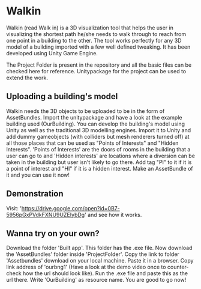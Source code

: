 # Walkin
Walkin (read Walk in) is a 3D visualization tool that helps the user in visualizing the shortest path he/she needs to walk through to reach from one point in a building to the other. The tool works perfectly for any 3D model of a building imported with a few well defined tweaking. It has been developed using Unity Game Engine.

The Project Folder is present in the repository and all the basic files can be checked here for reference. Unitypackage for the project can be used to extend the work.

## Uploading a building's model
Walkin needs the 3D objects to be uploaded to be in the form of AssetBundles. Import the unitypackage and have a look at the example building used (OurBuilding). You can develop the building's model using Unity as well as the traditional 3D modelling engines. Import it to Unity and add dummy gameobjects (with colliders but mesh renderers turned off) at all those places that can be used as "Points of Interests" and "Hidden Interests". 'Points of Interests' are the doors of rooms in the building that a user can go to and 'Hidden interests' are locations where a diversion can be taken in the building but user isn't likely to go there. Add tag "PI" to it if it is a point of interest and "HI" if it is a hidden interest. Make an AssetBundle of it and you can use it now!

## Demonstration
Visit: 'https://drive.google.com/open?id=0B7-5956pGxPVdkFXNU9UZEIybDg' and see how it works.

## Wanna try on your own?
Download the folder 'Built app'. This folder has the .exe file. Now download the 'AssetBundles' folder inside 'ProjectFolder'. Copy the link to folder 'Assetbundles' download on your local machine. Paste it in a browser. Copy link address of 'ourbng1' (Have a look at the demo video once to counter-check how the url should look like). Run the .exe file and paste this as the url there. Write 'OurBuilding' as resource name. You are good to go now! 
